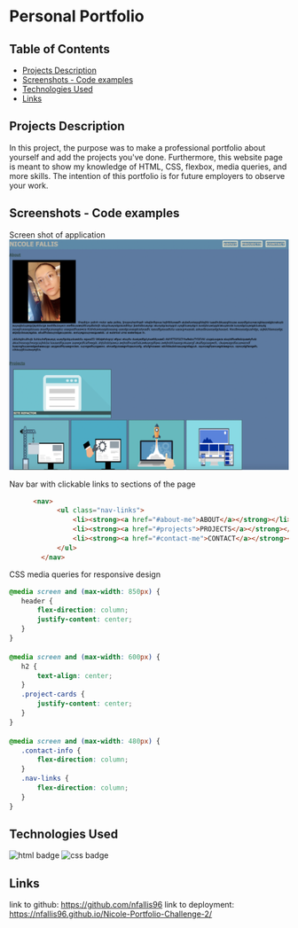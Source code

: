 # Personal Portfolio

## Table of Contents
* [Projects Description](#projects-description)
* [Screenshots - Code examples](#screenshots---code-examples)
* [Technologies Used](#technologies-used)
* [Links](#links)

## Projects Description
 In this project, the purpose was to make a professional portfolio about yourself and add the projects you've done. Furthermore, this website page is meant to show my knowledge of HTML, CSS, flexbox, media queries, and more skills. The intention of this portfolio is for future employers to observe your work. 

## Screenshots - Code examples
Screen shot of application
![Portfolio Screenshot](portfoliowireframe.png)

Nav bar with clickable links to sections of the page
```html
      <nav>
            <ul class="nav-links">
                <li><strong><a href="#about-me">ABOUT</a></strong></li>
                <li><strong><a href="#projects">PROJECTS</a></strong></li>
                <li><strong><a href="#contact-me">CONTACT</a></strong></li>
            </ul>
        </nav>
 ```

 CSS media queries for responsive design
 ```css
 @media screen and (max-width: 850px) {
    header {
        flex-direction: column;
        justify-content: center;
    }
}

@media screen and (max-width: 600px) {
    h2 {
        text-align: center;
    }
    .project-cards {
        justify-content: center;
    }
}

@media screen and (max-width: 480px) {
    .contact-info {
        flex-direction: column;
    }
    .nav-links {
        flex-direction: column;
    }
}
```       




## Technologies Used 
![html badge](https://img.shields.io/badge/language-html-red)
![css badge](https://img.shields.io/badge/language-css-green)

## Links
link to github: https://github.com/nfallis96
link to deployment: https://nfallis96.github.io/Nicole-Portfolio-Challenge-2/

